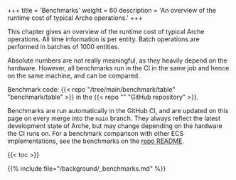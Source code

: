 +++
title = 'Benchmarks'
weight = 60
description = 'An overview of the runtime cost of typical Arche operations.'
+++

This chapter gives an overview of the runtime cost of typical Arche operations.
All time information is per entity.
Batch operations are performed in batches of 1000 entities.

Absolute numbers are not  really meaningful, as they heavily depend on the hardware.
However, all benchmarks run in the CI in the same job and hence on the same machine, and can be compared.

Benchmark code: {{< repo "/tree/main/benchmark/table" "benchmark/table" >}} in the {{< repo "" "GitHub repository" >}}.

Benchmarks are run automatically in the GitHub CI, and are updated on this page on every merge into the `main` branch.
They always reflect the latest development state of Arche, but may change depending on the hardware the CI runs on.
For a benchmark comparison with other ECS implementations, see the benchmarks on the [repo README](https://github.com/mlange-42/arche#benchmarks).

{{< toc >}}

{{% include file="/background/_benchmarks.md" %}}
